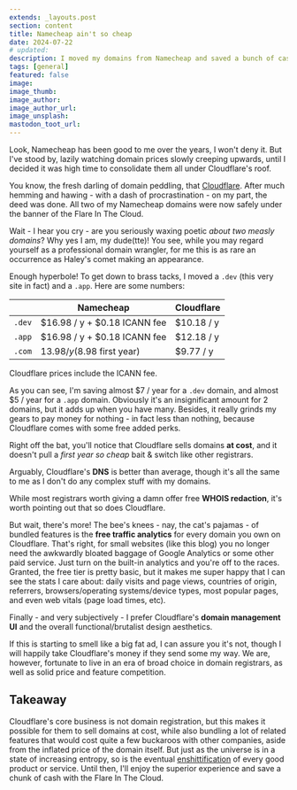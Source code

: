 ```yaml
---
extends: _layouts.post
section: content
title: Namecheap ain't so cheap
date: 2024-07-22
# updated:
description: I moved my domains from Namecheap and saved a bunch of cash
tags: [general]
featured: false
image:
image_thumb:
image_author:
image_author_url:
image_unsplash:
mastodon_toot_url:
---
```


Look, Namecheap has been good to me over the years, I won't deny it. But I've stood by, lazily watching domain prices slowly creeping upwards, until I decided it was high time to consolidate them all under Cloudflare's roof.

You know, the fresh darling of domain peddling, that [Cloudflare](https://developers.cloudflare.com/registrar/). After much hemming and hawing - with a dash of procrastination - on my part, the deed was done. All two of my Namecheap domains were now safely under the banner of the Flare In The Cloud.

Wait - I hear you cry - are you seriously waxing poetic *about two measly domains*? Why yes I am, my dude(tte)! You see, while you may regard yourself as a professional domain wrangler, for me this is as rare an occurrence as Haley's comet making an appearance.

Enough hyperbole! To get down to brass tacks, I moved a `.dev` (this very site in fact) and a `.app`. Here are some numbers:

|      | Namecheap                     | Cloudflare |
| ---- | ----------------------------- | ---------- |
| `.dev` | $16.98 / y + $0.18 ICANN fee  | $10.18 / y |
| `.app` | $16.98 / y + $0.18 ICANN fee  | $12.18 / y |
| `.com` | $13.98 / y ($8.98 first year) | $9.77 / y  |

Cloudflare prices include the ICANN fee.

As you can see, I'm saving almost $7 / year for a `.dev` domain, and almost $5 / year for a `.app` domain. Obviously it's an insignificant amount for 2 domains, but it adds up when you have many. Besides, it really grinds my gears to pay money for nothing - in fact less than nothing, because Cloudflare comes with some free added perks.

Right off the bat, you'll notice that Cloudflare sells domains **at cost**, and it doesn't pull a *first year so cheap* bait & switch like other registrars.

Arguably, Cloudflare's **DNS** is better than average, though it's all the same to me as I don't do any complex stuff with my domains.

While most registrars worth giving a damn offer free **WHOIS redaction**, it's worth pointing out that so does Cloudflare.

But wait, there's more! The bee's knees - nay, the cat's pajamas - of bundled features is the **free traffic analytics** for every domain you own on Cloudflare. That's right, for small websites (like this blog) you no longer need the awkwardly bloated baggage of Google Analytics or some other paid service. Just turn on the built-in analytics and you're off to the races. Granted, the free tier is pretty basic, but it makes me super happy that I can see the stats I care about: daily visits and page views, countries of origin, referrers, browsers/operating systems/device types, most popular pages, and even web vitals (page load times, etc).

Finally - and very subjectively - I prefer Cloudflare's **domain management UI** and the overall functional/brutalist design aesthetics.

If this is starting to smell like a big fat ad, I can assure you it's not, though I will happily take Cloudflare's money if they send some my way. We are, however, fortunate to live in an era of broad choice in domain registrars, as well as solid price and feature competition.

## Takeaway

Cloudflare's core business is not domain registration, but this makes it possible for them to sell domains at cost, while also bundling a lot of related features that would cost quite a few buckaroos with other companies, aside from the inflated price of the domain itself. But just as the universe is in a state of increasing entropy, so is the eventual [enshittification](https://en.wikipedia.org/wiki/Enshittification) of every good product or service. Until then, I'll enjoy the superior experience and save a chunk of cash with the Flare In The Cloud.
